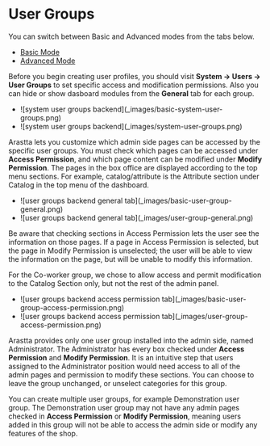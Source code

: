 User Groups
======

<div class="uk-alert-info uk-alert">
  <span class="uk-icon-info-circle"></span> You can switch between Basic and Advanced modes from the tabs below.
</div>
<ul class="uk-tab" data-uk-tab="{connect:'#doc-tabs', animation: 'fade'}">
    <li><a href="">Basic Mode</a></li>
    <li><a href="">Advanced Mode</a></li>
</ul>

Before you begin creating user profiles, you should visit **System → Users → User Groups** to set specific access and modification permissions. Also you can hide or show dasboard modules from the **General** tab for each group.

<ul id="doc-tabs" class="uk-switcher uk-margin">
    <li markdown="1">![system user groups backend](_images/basic-system-user-groups.png)</li>
    <li markdown="1">![system user groups backend](_images/system-user-groups.png)</li>
</ul>

Arastta lets you customize which admin side pages can be accessed by the specific user groups. You must check which pages can be accessed under **Access Permission**, and which page content can be modified under **Modify Permission**. The pages in the box office are displayed according to the top menu sections. For example, catalog/attribute is the Attribute section under Catalog in the top menu of the dashboard.

<ul id="doc-tabs" class="uk-switcher uk-margin">
    <li markdown="1">![user groups backend general tab](_images/basic-user-group-general.png)</li>
    <li markdown="1">![user groups backend general tab](_images/user-group-general.png)</li>
</ul>

<div class="uk-alert uk-alert-info uk-margin-small-left uk-margin-small-right"><i class="uk-icon-info-circle"></i> Be aware that checking sections in Access Permission lets the user see the information on those pages. If a page in Access Permission is selected, but the page in Modify Permission is unselected; the user will be able to view the information on the page, but will be unable to modify this information.</div>

For the Co-worker group, we chose to allow access and permit modification to the Catalog Section only, but not the rest of the admin panel.

<ul id="doc-tabs" class="uk-switcher uk-margin">
    <li markdown="1">![user groups backend access permission tab](_images/basic-user-group-access-permission.png)</li>
    <li markdown="1">![user groups backend access permission tab](_images/user-group-access-permission.png)</li>
</ul>

Arastta provides only one user group installed into the admin side, named Administrator. The Administrator has every box checked under **Access Permission** and **Modify Permission**. It is an intuitive step that users assigned to the Administrator position would need access to all of the admin pages and permission to modify these sections. You can choose to leave the group unchanged, or unselect categories for this group.

You can create multiple user groups, for example Demonstration user group. The Demonstration user group may not have any admin pages checked in **Access Permission** or **Modify Permission**, meaning users added in this group will not be able to access the admin side or modify any features of the shop.
